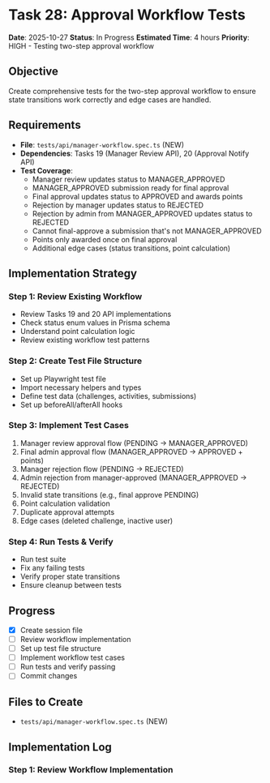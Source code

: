 # Task 28: Approval Workflow Tests

**Date**: 2025-10-27
**Status**: In Progress
**Estimated Time**: 4 hours
**Priority**: HIGH - Testing two-step approval workflow

## Objective

Create comprehensive tests for the two-step approval workflow to ensure state transitions work correctly and edge cases are handled.

## Requirements

- **File**: `tests/api/manager-workflow.spec.ts` (NEW)
- **Dependencies**: Tasks 19 (Manager Review API), 20 (Approval Notify API)
- **Test Coverage**:
  - Manager review updates status to MANAGER_APPROVED
  - MANAGER_APPROVED submission ready for final approval
  - Final approval updates status to APPROVED and awards points
  - Rejection by manager updates status to REJECTED
  - Rejection by admin from MANAGER_APPROVED updates status to REJECTED
  - Cannot final-approve a submission that's not MANAGER_APPROVED
  - Points only awarded once on final approval
  - Additional edge cases (status transitions, point calculation)

## Implementation Strategy

### Step 1: Review Existing Workflow
- Review Tasks 19 and 20 API implementations
- Check status enum values in Prisma schema
- Understand point calculation logic
- Review existing workflow test patterns

### Step 2: Create Test File Structure
- Set up Playwright test file
- Import necessary helpers and types
- Define test data (challenges, activities, submissions)
- Set up beforeAll/afterAll hooks

### Step 3: Implement Test Cases
1. Manager review approval flow (PENDING → MANAGER_APPROVED)
2. Final admin approval flow (MANAGER_APPROVED → APPROVED + points)
3. Manager rejection flow (PENDING → REJECTED)
4. Admin rejection from manager-approved (MANAGER_APPROVED → REJECTED)
5. Invalid state transitions (e.g., final approve PENDING)
6. Point calculation validation
7. Duplicate approval attempts
8. Edge cases (deleted challenge, inactive user)

### Step 4: Run Tests & Verify
- Run test suite
- Fix any failing tests
- Verify proper state transitions
- Ensure cleanup between tests

## Progress

- [x] Create session file
- [ ] Review workflow implementation
- [ ] Set up test file structure
- [ ] Implement workflow test cases
- [ ] Run tests and verify passing
- [ ] Commit changes

## Files to Create

- `tests/api/manager-workflow.spec.ts` (NEW)

## Implementation Log

### Step 1: Review Workflow Implementation
